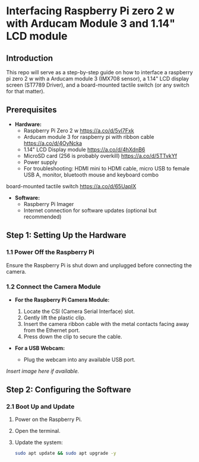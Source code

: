 # Interfacing Raspberry Pi zero 2 w with Arducam Module 3 and 1.14" LCD module

## Introduction

This repo will serve as a step-by-step guide on how to interface a raspberry pi zero 2 w with a Arducam module 3 (IMX708 sensor), a 1.14" LCD display screen (ST7789 Driver), 
and a board-mounted tactile switch (or any switch for that matter).

## Prerequisites

- **Hardware:**
  - Raspberry Pi Zero 2 w https://a.co/d/5vl7Fxk
  - Arducam module 3 for raspberry pi with ribbon cable https://a.co/d/4OyNcka
  - 1.14" LCD Display module https://a.co/d/4hXdnB6
  - MicroSD card (256 is probably overkill) https://a.co/d/5TTvkYf
  - Power supply
  - For troubleshooting: HDMI mini to HDMI cable, micro USB to female USB A,  monitor, bluetooth mouse and keyboard combo
  

board-mounted tactile switch
https://a.co/d/65UapIX
- **Software:**
  - Raspberry Pi Imager 
  - Internet connection for software updates (optional but recommended)

## Step 1: Setting Up the Hardware

### 1.1 Power Off the Raspberry Pi

Ensure the Raspberry Pi is shut down and unplugged before connecting the camera.

### 1.2 Connect the Camera Module

- **For the Raspberry Pi Camera Module:**
  1. Locate the CSI (Camera Serial Interface) slot.
  2. Gently lift the plastic clip.
  3. Insert the camera ribbon cable with the metal contacts facing away from the Ethernet port.
  4. Press down the clip to secure the cable.
  
- **For a USB Webcam:**
  - Plug the webcam into any available USB port.

*Insert image here if available.*

## Step 2: Configuring the Software

### 2.1 Boot Up and Update

1. Power on the Raspberry Pi.
2. Open the terminal.
3. Update the system:

   ```bash
   sudo apt update && sudo apt upgrade -y